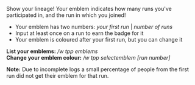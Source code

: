 Show your lineage!  Your emblem indicates how many runs you've participated in, and the run in which you joined!

* Your emblem has two numbers: *your first run* | *number of runs*
* Input at least once on a run to earn the badge for it
* Your emblem is coloured after your first run, but you can change it

**List your emblems:** */w tpp emblems*  
**Change your emblem colour:** */w tpp selectemblem [run number]*

**Note:** Due to incomplete logs a small percentage of people from the first run did not get their emblem for that run.
